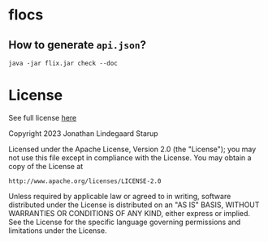 # flocs


## How to generate `api.json`?

`java -jar flix.jar check --doc`


# License

See full license [here](README/md)

Copyright 2023 Jonathan Lindegaard Starup

Licensed under the Apache License, Version 2.0 (the "License");
you may not use this file except in compliance with the License.
You may obtain a copy of the License at

    http://www.apache.org/licenses/LICENSE-2.0

Unless required by applicable law or agreed to in writing, software
distributed under the License is distributed on an "AS IS" BASIS,
WITHOUT WARRANTIES OR CONDITIONS OF ANY KIND, either express or implied.
See the License for the specific language governing permissions and
limitations under the License.
